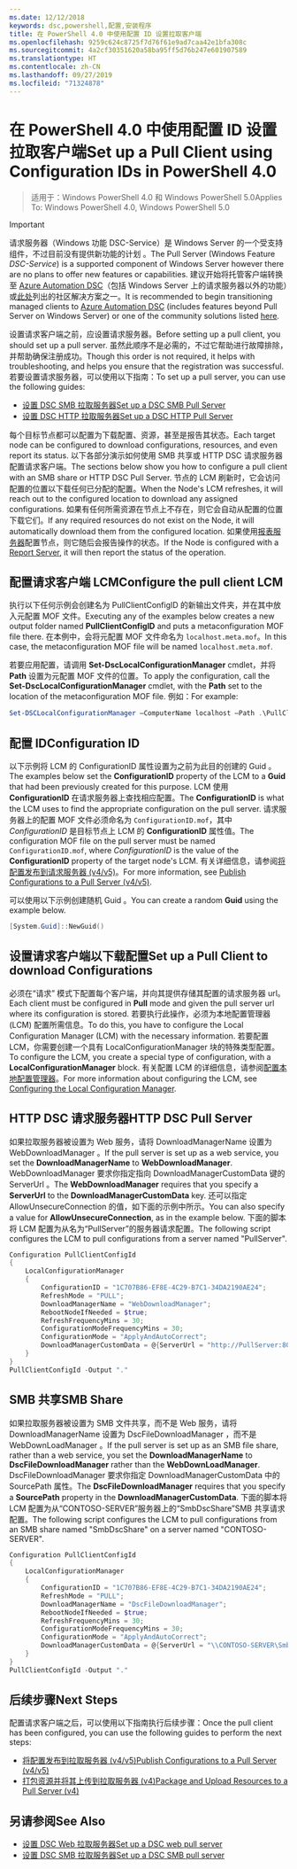 ```yaml
---
ms.date: 12/12/2018
keywords: dsc,powershell,配置,安装程序
title: 在 PowerShell 4.0 中使用配置 ID 设置拉取客户端
ms.openlocfilehash: 9259c624c8725f7d76f61e9ad7caa42e1bfa308c
ms.sourcegitcommit: 4a2cf30351620a58ba95ff5d76b247e601907589
ms.translationtype: HT
ms.contentlocale: zh-CN
ms.lasthandoff: 09/27/2019
ms.locfileid: "71324878"
---
```

# <a name="set-up-a-pull-client-using-configuration-ids-in-powershell-40"></a><span data-ttu-id="0ada8-103">在 PowerShell 4.0 中使用配置 ID 设置拉取客户端</span><span class="sxs-lookup"><span data-stu-id="0ada8-103">Set up a Pull Client using Configuration IDs in PowerShell 4.0</span></span>

><span data-ttu-id="0ada8-104">适用于：Windows PowerShell 4.0 和 Windows PowerShell 5.0</span><span class="sxs-lookup"><span data-stu-id="0ada8-104">Applies To: Windows PowerShell 4.0, Windows PowerShell 5.0</span></span>

> [!IMPORTANT]
> <span data-ttu-id="0ada8-105">请求服务器（Windows 功能 DSC-Service）是 Windows Server 的一个受支持组件，不过目前没有提供新功能的计划  。</span><span class="sxs-lookup"><span data-stu-id="0ada8-105">The Pull Server (Windows Feature *DSC-Service*) is a supported component of Windows Server however there are no plans to offer new features or capabilities.</span></span> <span data-ttu-id="0ada8-106">建议开始将托管客户端转换至 [Azure Automation DSC](/azure/automation/automation-dsc-getting-started)（包括 Windows Server 上的请求服务器以外的功能）或[此处](pullserver.md#community-solutions-for-pull-service)列出的社区解决方案之一。</span><span class="sxs-lookup"><span data-stu-id="0ada8-106">It is recommended to begin transitioning managed clients to [Azure Automation DSC](/azure/automation/automation-dsc-getting-started) (includes features beyond Pull Server on Windows Server) or one of the community solutions listed [here](pullserver.md#community-solutions-for-pull-service).</span></span>

<span data-ttu-id="0ada8-107">设置请求客户端之前，应设置请求服务器。</span><span class="sxs-lookup"><span data-stu-id="0ada8-107">Before setting up a pull client, you should set up a pull server.</span></span> <span data-ttu-id="0ada8-108">虽然此顺序不是必需的，不过它帮助进行故障排除，并帮助确保注册成功。</span><span class="sxs-lookup"><span data-stu-id="0ada8-108">Though this order is not required, it helps with troubleshooting, and helps you ensure that the registration was successful.</span></span> <span data-ttu-id="0ada8-109">若要设置请求服务器，可以使用以下指南：</span><span class="sxs-lookup"><span data-stu-id="0ada8-109">To set up a pull server, you can use the following guides:</span></span>

- [<span data-ttu-id="0ada8-110">设置 DSC SMB 拉取服务器</span><span class="sxs-lookup"><span data-stu-id="0ada8-110">Set up a DSC SMB Pull Server</span></span>](pullServerSmb.md)
- [<span data-ttu-id="0ada8-111">设置 DSC HTTP 拉取服务器</span><span class="sxs-lookup"><span data-stu-id="0ada8-111">Set up a DSC HTTP Pull Server</span></span>](pullServer.md)

<span data-ttu-id="0ada8-112">每个目标节点都可以配置为下载配置、资源，甚至是报告其状态。</span><span class="sxs-lookup"><span data-stu-id="0ada8-112">Each target node can be configured to download configurations, resources, and even report its status.</span></span> <span data-ttu-id="0ada8-113">以下各部分演示如何使用 SMB 共享或 HTTP DSC 请求服务器配置请求客户端。</span><span class="sxs-lookup"><span data-stu-id="0ada8-113">The sections below show you how to configure a pull client with an SMB share or HTTP DSC Pull Server.</span></span> <span data-ttu-id="0ada8-114">节点的 LCM 刷新时，它会访问配置的位置以下载任何已分配的配置。</span><span class="sxs-lookup"><span data-stu-id="0ada8-114">When the Node's LCM refreshes, it will reach out to the configured location to download any assigned configurations.</span></span> <span data-ttu-id="0ada8-115">如果有任何所需资源在节点上不存在，则它会自动从配置的位置下载它们。</span><span class="sxs-lookup"><span data-stu-id="0ada8-115">If any required resources do not exist on the Node, it will automatically download them from the configured location.</span></span> <span data-ttu-id="0ada8-116">如果使用[报表服务器](reportServer.md)配置节点，则它随后会报告操作的状态。</span><span class="sxs-lookup"><span data-stu-id="0ada8-116">If the Node is configured with a [Report Server](reportServer.md), it will then report the status of the operation.</span></span>

## <a name="configure-the-pull-client-lcm"></a><span data-ttu-id="0ada8-117">配置请求客户端 LCM</span><span class="sxs-lookup"><span data-stu-id="0ada8-117">Configure the pull client LCM</span></span>

<span data-ttu-id="0ada8-118">执行以下任何示例会创建名为 PullClientConfigID  的新输出文件夹，并在其中放入元配置 MOF 文件。</span><span class="sxs-lookup"><span data-stu-id="0ada8-118">Executing any of the examples below creates a new output folder named **PullClientConfigID** and puts a metaconfiguration MOF file there.</span></span> <span data-ttu-id="0ada8-119">在本例中，会将元配置 MOF 文件命名为 `localhost.meta.mof`。</span><span class="sxs-lookup"><span data-stu-id="0ada8-119">In this case, the metaconfiguration MOF file will be named `localhost.meta.mof`.</span></span>

<span data-ttu-id="0ada8-120">若要应用配置，请调用 **Set-DscLocalConfigurationManager** cmdlet，并将 **Path** 设置为元配置 MOF 文件的位置。</span><span class="sxs-lookup"><span data-stu-id="0ada8-120">To apply the configuration, call the **Set-DscLocalConfigurationManager** cmdlet, with the **Path** set to the location of the metaconfiguration MOF file.</span></span> <span data-ttu-id="0ada8-121">例如：</span><span class="sxs-lookup"><span data-stu-id="0ada8-121">For example:</span></span>

```powershell
Set-DSCLocalConfigurationManager –ComputerName localhost –Path .\PullClientConfigId –Verbose.
```

## <a name="configuration-id"></a><span data-ttu-id="0ada8-122">配置 ID</span><span class="sxs-lookup"><span data-stu-id="0ada8-122">Configuration ID</span></span>

<span data-ttu-id="0ada8-123">以下示例将 LCM 的 ConfigurationID  属性设置为之前为此目的创建的 Guid  。</span><span class="sxs-lookup"><span data-stu-id="0ada8-123">The examples below set the **ConfigurationID** property of the LCM to a **Guid** that had been previously created for this purpose.</span></span> <span data-ttu-id="0ada8-124">LCM 使用 **ConfigurationID** 在请求服务器上查找相应配置。</span><span class="sxs-lookup"><span data-stu-id="0ada8-124">The **ConfigurationID** is what the LCM uses to find the appropriate configuration on the pull server.</span></span> <span data-ttu-id="0ada8-125">请求服务器上的配置 MOF 文件必须命名为 `ConfigurationID.mof`，其中 *ConfigurationID* 是目标节点上 LCM 的 **ConfigurationID** 属性值。</span><span class="sxs-lookup"><span data-stu-id="0ada8-125">The configuration MOF file on the pull server must be named `ConfigurationID.mof`, where *ConfigurationID* is the value of the **ConfigurationID** property of the target node's LCM.</span></span> <span data-ttu-id="0ada8-126">有关详细信息，请参阅[将配置发布到请求服务器 (v4/v5)](publishConfigs.md)。</span><span class="sxs-lookup"><span data-stu-id="0ada8-126">For more information, see [Publish Configurations to a Pull Server (v4/v5)](publishConfigs.md).</span></span>

<span data-ttu-id="0ada8-127">可以使用以下示例创建随机 Guid  。</span><span class="sxs-lookup"><span data-stu-id="0ada8-127">You can create a random **Guid** using the example below.</span></span>

```powershell
[System.Guid]::NewGuid()
```

## <a name="set-up-a-pull-client-to-download-configurations"></a><span data-ttu-id="0ada8-128">设置请求客户端以下载配置</span><span class="sxs-lookup"><span data-stu-id="0ada8-128">Set up a Pull Client to download Configurations</span></span>

<span data-ttu-id="0ada8-129">必须在“请求”  模式下配置每个客户端，并向其提供存储其配置的请求服务器 url。</span><span class="sxs-lookup"><span data-stu-id="0ada8-129">Each client must be configured in **Pull** mode and given the pull server url where its configuration is stored.</span></span> <span data-ttu-id="0ada8-130">若要执行此操作，必须为本地配置管理器 (LCM) 配置所需信息。</span><span class="sxs-lookup"><span data-stu-id="0ada8-130">To do this, you have to configure the Local Configuration Manager (LCM) with the necessary information.</span></span> <span data-ttu-id="0ada8-131">若要配置 LCM，你需要创建一个具有 LocalConfigurationManager  块的特殊类型配置。</span><span class="sxs-lookup"><span data-stu-id="0ada8-131">To configure the LCM, you create a special type of configuration, with a **LocalConfigurationManager** block.</span></span> <span data-ttu-id="0ada8-132">有关配置 LCM 的详细信息，请参阅[配置本地配置管理器](../managing-nodes/metaConfig4.md)。</span><span class="sxs-lookup"><span data-stu-id="0ada8-132">For more information about configuring the LCM, see [Configuring the Local Configuration Manager](../managing-nodes/metaConfig4.md).</span></span>

## <a name="http-dsc-pull-server"></a><span data-ttu-id="0ada8-133">HTTP DSC 请求服务器</span><span class="sxs-lookup"><span data-stu-id="0ada8-133">HTTP DSC Pull Server</span></span>

<span data-ttu-id="0ada8-134">如果拉取服务器被设置为 Web 服务，请将 DownloadManagerName  设置为 WebDownloadManager  。</span><span class="sxs-lookup"><span data-stu-id="0ada8-134">If the pull server is set up as a web service, you set the **DownloadManagerName** to **WebDownloadManager**.</span></span> <span data-ttu-id="0ada8-135"> WebDownloadManager 要求你指定指向 DownloadManagerCustomData  键的 ServerUrl  。</span><span class="sxs-lookup"><span data-stu-id="0ada8-135">The **WebDownloadManager** requires that you specify a **ServerUrl** to the **DownloadManagerCustomData** key.</span></span> <span data-ttu-id="0ada8-136">还可以指定 AllowUnsecureConnection  的值，如下面的示例中所示。</span><span class="sxs-lookup"><span data-stu-id="0ada8-136">You can also specify a value for **AllowUnsecureConnection**, as in the example below.</span></span> <span data-ttu-id="0ada8-137">下面的脚本将 LCM 配置为从名为“PullServer”的服务器请求配置。</span><span class="sxs-lookup"><span data-stu-id="0ada8-137">The following script configures the LCM to pull configurations from a server named "PullServer".</span></span>

```powershell
Configuration PullClientConfigId
{
    LocalConfigurationManager
    {
        ConfigurationID = "1C707B86-EF8E-4C29-B7C1-34DA2190AE24";
        RefreshMode = "PULL";
        DownloadManagerName = "WebDownloadManager";
        RebootNodeIfNeeded = $true;
        RefreshFrequencyMins = 30;
        ConfigurationModeFrequencyMins = 30;
        ConfigurationMode = "ApplyAndAutoCorrect";
        DownloadManagerCustomData = @{ServerUrl = "http://PullServer:8080/PSDSCPullServer/PSDSCPullServer.svc"; AllowUnsecureConnection = "TRUE"}
    }
}
PullClientConfigId -Output "."
```

## <a name="smb-share"></a><span data-ttu-id="0ada8-138">SMB 共享</span><span class="sxs-lookup"><span data-stu-id="0ada8-138">SMB Share</span></span>

<span data-ttu-id="0ada8-139">如果拉取服务器被设置为 SMB 文件共享，而不是 Web 服务，请将 DownloadManagerName  设置为 DscFileDownloadManager  ，而不是 WebDownLoadManager  。</span><span class="sxs-lookup"><span data-stu-id="0ada8-139">If the pull server is set up as an SMB file share, rather than a web service, you set the **DownloadManagerName** to **DscFileDownloadManager** rather than the **WebDownLoadManager**.</span></span> <span data-ttu-id="0ada8-140"> DscFileDownloadManager 要求你指定 DownloadManagerCustomData  中的 SourcePath  属性。</span><span class="sxs-lookup"><span data-stu-id="0ada8-140">The **DscFileDownloadManager** requires that you specify a **SourcePath** property in the **DownloadManagerCustomData**.</span></span> <span data-ttu-id="0ada8-141">下面的脚本将 LCM 配置为从“CONTOSO-SERVER”服务器上的“SmbDscShare”SMB 共享请求配置。</span><span class="sxs-lookup"><span data-stu-id="0ada8-141">The following script configures the LCM to pull configurations from an SMB share named "SmbDscShare" on a server named "CONTOSO-SERVER".</span></span>

```powershell
Configuration PullClientConfigId
{
    LocalConfigurationManager
    {
        ConfigurationID = "1C707B86-EF8E-4C29-B7C1-34DA2190AE24";
        RefreshMode = "PULL";
        DownloadManagerName = "DscFileDownloadManager";
        RebootNodeIfNeeded = $true;
        RefreshFrequencyMins = 30;
        ConfigurationModeFrequencyMins = 30;
        ConfigurationMode = "ApplyAndAutoCorrect";
        DownloadManagerCustomData = @{ServerUrl = "\\CONTOSO-SERVER\SmbDscShare"}
    }
}
PullClientConfigId -Output "."
```

## <a name="next-steps"></a><span data-ttu-id="0ada8-142">后续步骤</span><span class="sxs-lookup"><span data-stu-id="0ada8-142">Next Steps</span></span>

<span data-ttu-id="0ada8-143">配置请求客户端之后，可以使用以下指南执行后续步骤：</span><span class="sxs-lookup"><span data-stu-id="0ada8-143">Once the pull client has been configured, you can use the following guides to perform the next steps:</span></span>

- [<span data-ttu-id="0ada8-144">将配置发布到拉取服务器 (v4/v5)</span><span class="sxs-lookup"><span data-stu-id="0ada8-144">Publish Configurations to a Pull Server (v4/v5)</span></span>](publishConfigs.md)
- [<span data-ttu-id="0ada8-145">打包资源并将其上传到拉取服务器 (v4)</span><span class="sxs-lookup"><span data-stu-id="0ada8-145">Package and Upload Resources to a Pull Server (v4)</span></span>](package-upload-resources.md)

## <a name="see-also"></a><span data-ttu-id="0ada8-146">另请参阅</span><span class="sxs-lookup"><span data-stu-id="0ada8-146">See Also</span></span>

- [<span data-ttu-id="0ada8-147">设置 DSC Web 拉取服务器</span><span class="sxs-lookup"><span data-stu-id="0ada8-147">Set up a DSC web pull server</span></span>](pullServer.md)
- [<span data-ttu-id="0ada8-148">设置 DSC SMB 拉取服务器</span><span class="sxs-lookup"><span data-stu-id="0ada8-148">Set up a DSC SMB pull server</span></span>](pullServerSMB.md)
